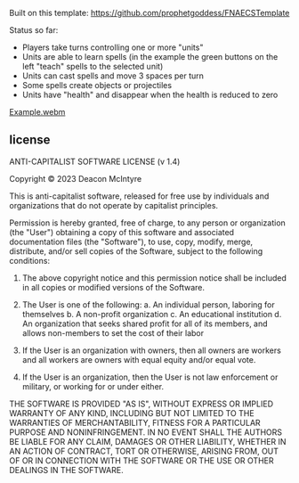 Built on this template: https://github.com/prophetgoddess/FNAECSTemplate

Status so far:
* Players take turns controlling one or more "units"
* Units are able to learn spells (in the example the green buttons on the left "teach" spells to the selected unit)
* Units can cast spells and move 3 spaces per turn
* Some spells create objects or projectiles
* Units have "health" and disappear when the health is reduced to zero

[Example.webm](https://github.com/Gellelao/ECS-Tactics/assets/18452032/cad0aebc-cc00-4e6a-a659-bafdc4f75647)

## license

ANTI-CAPITALIST SOFTWARE LICENSE (v 1.4)

Copyright © 2023 Deacon McIntyre

This is anti-capitalist software, released for free use by individuals and organizations that do not operate by capitalist principles.

Permission is hereby granted, free of charge, to any person or organization (the "User") obtaining a copy of this software and associated documentation files (the "Software"), to use, copy, modify, merge, distribute, and/or sell copies of the Software, subject to the following conditions:

1. The above copyright notice and this permission notice shall be included in all copies or modified versions of the Software.

2. The User is one of the following:
a. An individual person, laboring for themselves
b. A non-profit organization
c. An educational institution
d. An organization that seeks shared profit for all of its members, and allows non-members to set the cost of their labor

3. If the User is an organization with owners, then all owners are workers and all workers are owners with equal equity and/or equal vote.

4. If the User is an organization, then the User is not law enforcement or military, or working for or under either.

THE SOFTWARE IS PROVIDED "AS IS", WITHOUT EXPRESS OR IMPLIED WARRANTY OF ANY KIND, INCLUDING BUT NOT LIMITED TO THE WARRANTIES OF MERCHANTABILITY, FITNESS FOR A PARTICULAR PURPOSE AND NONINFRINGEMENT. IN NO EVENT SHALL THE AUTHORS BE LIABLE FOR ANY CLAIM, DAMAGES OR OTHER LIABILITY, WHETHER IN AN ACTION OF CONTRACT, TORT OR OTHERWISE, ARISING FROM, OUT OF OR IN CONNECTION WITH THE SOFTWARE OR THE USE OR OTHER DEALINGS IN THE SOFTWARE.
